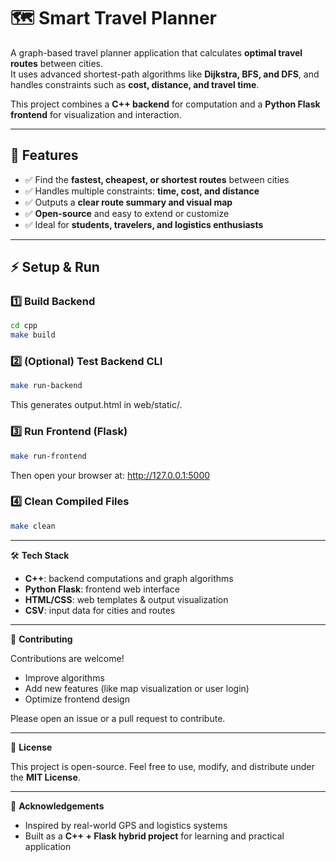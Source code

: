 # 🗺️ Smart Travel Planner

A graph-based travel planner application that calculates **optimal travel routes** between cities.  
It uses advanced shortest-path algorithms like **Dijkstra, BFS, and DFS**, and handles constraints such as **cost, distance, and travel time**.

This project combines a **C++ backend** for computation and a **Python Flask frontend** for visualization and interaction.

---

## 🌟 Features

- ✅ Find the **fastest, cheapest, or shortest routes** between cities
- ✅ Handles multiple constraints: **time, cost, and distance**
- ✅ Outputs a **clear route summary and visual map**
- ✅ **Open-source** and easy to extend or customize
- ✅ Ideal for **students, travelers, and logistics enthusiasts**

---

## ⚡ Setup & Run

### 1️⃣ Build Backend
```bash
cd cpp
make build
```

### 2️⃣ (Optional) Test Backend CLI
```bash
make run-backend
```
This generates output.html in web/static/.

### 3️⃣ Run Frontend (Flask)
```bash
make run-frontend
```
Then open your browser at: http://127.0.0.1:5000

### 4️⃣ Clean Compiled Files
```bash
make clean
```

---

🛠️ **Tech Stack**

- **C++**: backend computations and graph algorithms  
- **Python Flask**: frontend web interface  
- **HTML/CSS**: web templates & output visualization  
- **CSV**: input data for cities and routes  

---

🔗 **Contributing**

Contributions are welcome!  

- Improve algorithms  
- Add new features (like map visualization or user login)  
- Optimize frontend design  

Please open an issue or a pull request to contribute.

---

📄 **License**

This project is open-source. Feel free to use, modify, and distribute under the **MIT License**.

---

👏 **Acknowledgements**

- Inspired by real-world GPS and logistics systems  
- Built as a **C++ + Flask hybrid project** for learning and practical application
